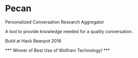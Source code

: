 # Pecan

Personalized Conversation Research Aggregator


A tool to provide knowledge needed for a quality conversation.

Build at Hack Beanpot 2016

*** Winner of Best Use of Wolfram Technology! ***

